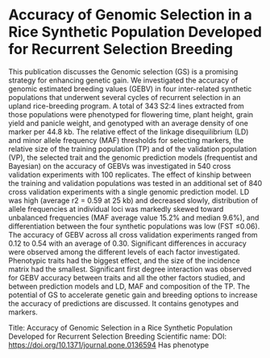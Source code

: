# Accuracy of Genomic Selection in a Rice Synthetic Population Developed for Recurrent Selection Breeding

This publication discusses the Genomic selection (GS) is a promising strategy for enhancing genetic gain. We investigated the accuracy of genomic estimated breeding values (GEBV) in four inter-related synthetic populations that underwent several cycles of recurrent selection in an upland rice-breeding program. A total of 343 S2:4 lines extracted from those populations were phenotyped for flowering time, plant height, grain yield and panicle weight, and genotyped with an average density of one marker per 44.8 kb. The relative effect of the linkage disequilibrium (LD) and minor allele frequency (MAF) thresholds for selecting markers, the relative size of the training population (TP) and of the validation population (VP), the selected trait and the genomic prediction models (frequentist and Bayesian) on the accuracy of GEBVs was investigated in 540 cross validation experiments with 100 replicates. The effect of kinship between the training and validation populations was tested in an additional set of 840 cross validation experiments with a single genomic prediction model. LD was high (average r2 = 0.59 at 25 kb) and decreased slowly, distribution of allele frequencies at individual loci was markedly skewed toward unbalanced frequencies (MAF average value 15.2% and median 9.6%), and differentiation between the four synthetic populations was low (FST ≤0.06). The accuracy of GEBV across all cross validation experiments ranged from 0.12 to 0.54 with an average of 0.30. Significant differences in accuracy were observed among the different levels of each factor investigated. Phenotypic traits had the biggest effect, and the size of the incidence matrix had the smallest. Significant first degree interaction was observed for GEBV accuracy between traits and all the other factors studied, and between prediction models and LD, MAF and composition of the TP. The potential of GS to accelerate genetic gain and breeding options to increase the accuracy of predictions are discussed.
It contains  genotypes and  markers.

Title: Accuracy of Genomic Selection in a Rice Synthetic Population Developed for Recurrent Selection Breeding
Scientific name: 
DOI: https://doi.org/10.1371/journal.pone.0136594
Has phenotype 

